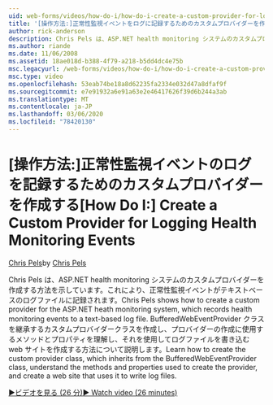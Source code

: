 ```yaml
---
uid: web-forms/videos/how-do-i/how-do-i-create-a-custom-provider-for-logging-health-monitoring-events
title: '[操作方法:]正常性監視イベントをログに記録するためのカスタムプロバイダーを作成する |Microsoft Docs'
author: rick-anderson
description: Chris Pels は、ASP.NET health monitoring システムのカスタムプロバイダーを作成する方法を示しています。これにより、正常性監視イベントがテキストベースのログファイルに記録されます。 Le...
ms.author: riande
ms.date: 11/06/2008
ms.assetid: 18ae018d-b388-4f79-a218-b5dd4dc4e75b
msc.legacyurl: /web-forms/videos/how-do-i/how-do-i-create-a-custom-provider-for-logging-health-monitoring-events
msc.type: video
ms.openlocfilehash: 53eab74be18a8d62235fa2334e032d47a8dfaf9f
ms.sourcegitcommit: e7e91932a6e91a63e2e46417626f39d6b244a3ab
ms.translationtype: MT
ms.contentlocale: ja-JP
ms.lasthandoff: 03/06/2020
ms.locfileid: "78420130"
---
```

# <a name="how-do-i-create-a-custom-provider-for-logging-health-monitoring-events"></a><span data-ttu-id="246c5-104">[操作方法:]正常性監視イベントのログを記録するためのカスタムプロバイダーを作成する</span><span class="sxs-lookup"><span data-stu-id="246c5-104">[How Do I:] Create a Custom Provider for Logging Health Monitoring Events</span></span>

<span data-ttu-id="246c5-105">[Chris Pels](https://twitter.com/chrispels)</span><span class="sxs-lookup"><span data-stu-id="246c5-105">by [Chris Pels](https://twitter.com/chrispels)</span></span>

<span data-ttu-id="246c5-106">Chris Pels は、ASP.NET health monitoring システムのカスタムプロバイダーを作成する方法を示しています。これにより、正常性監視イベントがテキストベースのログファイルに記録されます。</span><span class="sxs-lookup"><span data-stu-id="246c5-106">Chris Pels shows how to create a custom provider for the ASP.NET heath monitoring system, which records health monitoring events to a text-based log file.</span></span> <span data-ttu-id="246c5-107">BufferedWebEventProvider クラスを継承するカスタムプロバイダークラスを作成し、プロバイダーの作成に使用するメソッドとプロパティを理解し、それを使用してログファイルを書き込む web サイトを作成する方法について説明します。</span><span class="sxs-lookup"><span data-stu-id="246c5-107">Learn how to create the custom provider class, which inherits from the BufferedWebEventProvider class, understand the methods and properties used to create the provider, and create a web site that uses it to write log files.</span></span>

[<span data-ttu-id="246c5-108">&#9654;ビデオを見る (26 分)</span><span class="sxs-lookup"><span data-stu-id="246c5-108">&#9654; Watch video (26 minutes)</span></span>](https://channel9.msdn.com/Blogs/ASP-NET-Site-Videos/how-do-i-create-a-custom-provider-for-logging-health-monitoring-events)
